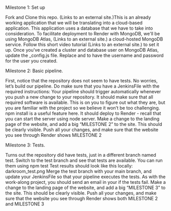 Milestone 1: Set up

Fork and Clone this repo.  (Links to an external site.)This is an already working application that we will be translating into a cloud-based application. 
This application uses a database that we have to take into consideration. To facilitate deployment to Render with MongoDB, we'll be using MongoDB Atlas, (Links to an external site.) a cloud-hosted MongoDB service. Follow this short video tutorial (Links to an external site.) to set it up.
Once you've created a cluster and database user on MongoDB Atlas, update the _config.js file. Replace <USERNAME> and <PASSWORD> to have the username and password for the user you created.

Milestone 2: Basic pipeline. 

First, notice that the repository does not seem to have tests. No worries, let’s build our pipeline. Do make sure that you have a JenkinsFile with the required instructions:
Your pipeline should trigger automatically whenever you push a new change to your repository. 
It should make sure that all required software is available. This is on you to figure out what they are, but you are familiar with the project so we believe it won’t be too challenging. npm install is a useful feature here.
It should deploy to Render - recall that you can start the server using node server. 
Make a change to the landing page of the website, and add a big “MILESTONE 2” to the site. This should be clearly visible. Push all your changes, and make sure that the website you see through Render shows MILESTONE 2
 

Milestone 3: Tests.

Turns out the repository did have tests, just in a different branch named test. Switch to the test branch and see that tests are available. You can run them using npm test 
Test results should look like this locally: 
darkroom_test.png
Merge the test branch with your main branch, and update your JenkinsFile so that your pipeline executes the tests. As with the work-along project, you should send an email in your if the tests fail. 
Make a change to the landing page of the website, and add a big “MILESTONE 3” to the site. This should be clearly visible. Push all your changes, and make sure that the website you see through Render shows both MILESTONE 2 and MILESTONE 3

